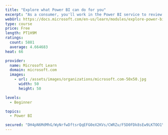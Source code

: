 ```yaml
---
title: "Explore what Power BI can do for you"
excerpt: "As a consumer, you'll work in the Power BI service to review and interact with content that has been shared with you. This module provides the foundational information that you need to work effectively in the Power BI service."
webUrl: https://docs.microsoft.com/en-us/learn/modules/explore-power-bi-service/
type: course
price: Free
length: PT1H9M
ratings:
  count: 5881
  average: 4.664683
heat: 66

provider:
  name: Microsoft Learn
  domain: microsoft.com
  images:
    - url: /assets/images/organizations/microsoft.com-50x50.jpg
      width: 50
      height: 50

levels:
  - Beginner

topics:
  - Power BI

secured: "DH4pN6MdMhG/WyNrfwDftsrQqEFG0eX2KVs/CWRZu/F5D0FDk8sEw9LKTOO1YYCACmiJeWNvkEUMZ9z75VzAJC+sGDbsetPWMb+wjMfOmTeI8SP1kfseNyzB7H3xLx9/xfCbjYJalBuCXzk6zP3NezeQDfZY/vJC3PVFBZU0c2wRQg+EOJPrwVzQaXKNQBShc8gqv1VD13Z/sWc04lpFLjnFigvbMPN4IOFJCZqX9bRkzk1nxcuZrJfn/AAzEa2eW9FO7jguZMsGY4HRZ7wdHZYJjijwy4E3d+iMkILSjfTeS+gkDgnVLzM+CCYbf0HY8dwITNdEgOR2PfdMIyPCcj/u/wtOvZ6N3kJE2LR6Ir4bV9R/dj1qfbX2M059TOOD/1aXDMUfrPX9ayMJE69MMw==;WdBvn/uiAnj5saFDlkE+nQ=="
---
```


